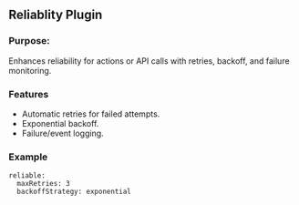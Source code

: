 ## Reliablity Plugin

### Purpose:
Enhances reliability for actions or API calls with retries, backoff, and failure monitoring.

### Features
- Automatic retries for failed attempts.
- Exponential backoff.
- Failure/event logging.

### Example
```
reliable:
  maxRetries: 3
  backoffStrategy: exponential
```